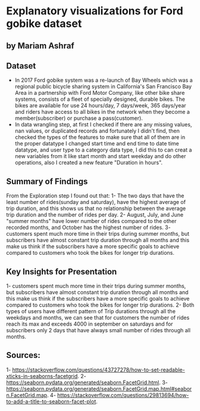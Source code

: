 # Explanatory visualizations for Ford gobike dataset

## by Mariam Ashraf


## Dataset

- In 2017 Ford gobike system was a re-launch of Bay Wheels which was a regional public bicycle sharing system in California's San Francisco Bay Area in a partnership with Ford Motor Company, like other bike share systems, consists of a fleet of specially designed, durable bikes. The bikes are available for use 24 hours/day, 7 days/week, 365 days/year and riders have access to all bikes in the network when they become a member(subscriber) or purchase a pass(customer).
- In data wrangling step, at first I checked if there are any missing values, nan values, or duplicated records and fortunately I didn't find, then checked the types of the features to make sure that all of them are in the proper datatype
I changed start time and end time to date time datatype, and user type to a category data type, I did this to can creat a new variables from it like start month and start weekday and do other operations, also I created a new feature "Duration in hours".


## Summary of Findings

From the Exploration step I found out that:
1- The two days that have the least number of rides(sunday and saturday), have the highest average of trip duration, and this shows us that no relationship between the average trip duration and the number of rides per day.
2- August, July, and June "summer months" have lower number of rides compared to the other recorded months, and October has the highest number of rides.
3-  customers spent much more time in their trips during summer months, but subscribers have almost constant trip duration through all months and this make us think if the subscribers have a more specific goals to achieve compared to customers who took the bikes for longer trip durations.


## Key Insights for Presentation

1- customers spent much more time in their trips during summer months, but subscribers have almost constant trip duration through all months and this make us think if the subscribers have a more specific goals to achieve compared to customers who took the bikes for longer trip durations.
2- Both types of users have different pattern of Trip durations through all the weekdays and months, we can see that for customers the number of rides reach its max and exceeds 4000 in september on saturdays and for subscribers only 2 days that have always small number of rides through all months.

## Sources:
1- https://stackoverflow.com/questions/43727278/how-to-set-readable-xticks-in-seaborns-facetgrid.
2- https://seaborn.pydata.org/generated/seaborn.FacetGrid.html.
3- https://seaborn.pydata.org/generated/seaborn.FacetGrid.map.html#seaborn.FacetGrid.map.
4- https://stackoverflow.com/questions/29813694/how-to-add-a-title-to-seaborn-facet-plot.